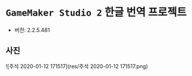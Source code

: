 # `GameMaker Studio 2` 한글 번역 프로젝트

- 버전: 2.2.5.481

## 사진

![주석 2020-01-12 171517](res/주석 2020-01-12 171517.png)